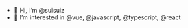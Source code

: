 - 👋 Hi, I’m @suisuiz
- 👀 I’m interested in @vue, @javascript, @typescript, @react

<!---
suisuiz/suisuiz is a ✨ special ✨ repository because its `README.md` (this file) appears on your GitHub profile.
You can click the Preview link to take a look at your changes.
--->
